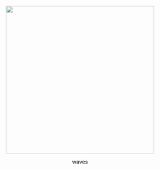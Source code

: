 <p align="center">
  <img src="https://github.com/user-attachments/assets/59d188ad-ea93-42a2-bbdd-e31e565d678f"width="400">
</p>
<p align="center">
waves
</p>
